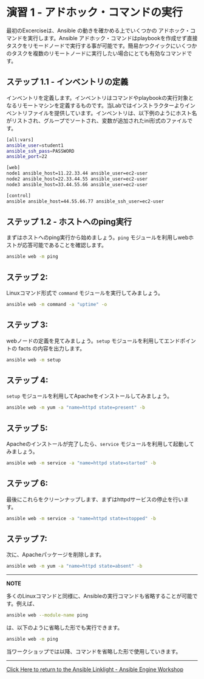 # 演習 1 - アドホック・コマンドの実行

最初のExcerciseは、Ansible の動きを確かめる上でいくつかの アドホック・コマンドを実行します。Ansible アドホック・コマンドはplaybookを作成せず直接タスクをリモードノードで実行する事が可能です。簡易かつクイックにいくつかのタスクを複数のリモートノードに実行したい場合にとても有効なコマンドです。

## ステップ 1.1 - インベントリの定義

インベントリを定義します。インベントリはコマンドやplaybookの実行対象となるリモートマシンを定義するものです。当Labではインストラクターよりインベントリファイルを提供しています。インベントリは、以下例のようにホスト名がリストされ、グループでソートされ、変数が追加されたini形式のファイルです。

```bash
[all:vars]
ansible_user=student1
ansible_ssh_pass=PASSWORD
ansible_port=22

[web]
node1 ansible_host=11.22.33.44 ansible_user=ec2-user
node2 ansible_host=22.33.44.55 ansible_user=ec2-user
node3 ansible_host=33.44.55.66 ansible_user=ec2-user

[control]
ansible ansible_host=44.55.66.77 ansible_ssh_user=ec2-user
```

## ステップ 1.2 - ホストへのping実行

まずはホストへのping実行から始めましょう。`ping` モジュールを利用しwebホストが応答可能であることを確認します。

```bash
ansible web -m ping
```

## ステップ 2:

Linuxコマンド形式で `command` モジュールを実行してみましょう。

```bash
ansible web -m command -a "uptime" -o
```

## ステップ 3:

webノードの定義を見てみましょう。`setup` モジュールを利用してエンドポイントの facts の内容を出力します。

```bash
ansible web -m setup
```

## ステップ 4:

`setup` モジュールを利用してApacheをインストールしてみましょう。

```bash
ansible web -m yum -a "name=httpd state=present" -b
```

## ステップ 5:

Apacheのインストールが完了したら、`service` モジュールを利用して起動してみましょう。

```bash
ansible web -m service -a "name=httpd state=started" -b
```

## ステップ 6:

最後にこれらをクリーンナップします、まずはhttpdサービスの停止を行います。

```bash
ansible web -m service -a "name=httpd state=stopped" -b
```

## ステップ 7:

次に、Apacheパッケージを削除します。

```bash
ansible web -m yum -a "name=httpd state=absent" -b
```


---
**NOTE**

多くのLinuxコマンドと同様に、Ansibleの実行コマンドも省略することが可能です。例えば、

```bash
ansible web --module-name ping
```

は、以下のように省略した形でも実行できます。

```bash
ansible web -m ping
```

当ワークショップでは以降、コマンドを省略した形で使用していきます。

---

[Click Here to return to the Ansible Linklight - Ansible Engine Workshop](../README.md)
